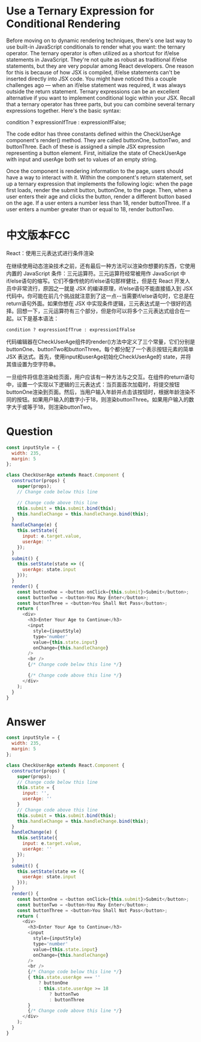 # Use a Ternary Expression for Conditional Rendering

Before moving on to dynamic rendering techniques, there's one last way to use built-in JavaScript conditionals to render what you want: the ternary operator. The ternary operator is often utilized as a shortcut for if/else statements in JavaScript. They're not quite as robust as traditional if/else statements, but they are very popular among React developers. One reason for this is because of how JSX is compiled, if/else statements can't be inserted directly into JSX code. You might have noticed this a couple challenges ago — when an if/else statement was required, it was always outside the return statement. Ternary expressions can be an excellent alternative if you want to implement conditional logic within your JSX. Recall that a ternary operator has three parts, but you can combine several ternary expressions together. Here's the basic syntax:

condition ? expressionIfTrue : expressionIfFalse;

The code editor has three constants defined within the CheckUserAge component's render() method. They are called buttonOne, buttonTwo, and buttonThree. Each of these is assigned a simple JSX expression representing a button element. First, initialize the state of CheckUserAge with input and userAge both set to values of an empty string.

Once the component is rendering information to the page, users should have a way to interact with it. Within the component's return statement, set up a ternary expression that implements the following logic: when the page first loads, render the submit button, buttonOne, to the page. Then, when a user enters their age and clicks the button, render a different button based on the age. If a user enters a number less than 18, render buttonThree. If a user enters a number greater than or equal to 18, render buttonTwo.
 


# 中文版本FCC
React：使用三元表达式进行条件渲染

在继续使用动态渲染技术之前，还有最后一种方法可以渲染你想要的东西，它使用内置的 JavaScript 条件：三元运算符。三元运算符经常被用作 JavaScript 中if/else语句的缩写。它们不像传统的if/else语句那样健壮，但是在 React 开发人员中非常流行，原因之一就是 JSX 的编译原理，if/else语句不能直接插入到 JSX 代码中。你可能在前几个挑战就注意到了这一点--当需要if/else语句时，它总是在return语句外面。如果你想在 JSX 中实现条件逻辑，三元表达式是一个很好的选择。回想一下，三元运算符有三个部分，但是你可以将多个三元表达式组合在一起。以下是基本语法：

    condition ? expressionIfTrue : expressionIfFalse

代码编辑器在CheckUserAge组件的render()方法中定义了三个常量，它们分别是buttonOne、buttonTwo和buttonThree。每个都分配了一个表示按钮元素的简单 JSX 表达式。首先，使用input和userAge初始化CheckUserAge的 state，并将其值设置为空字符串。

一旦组件将信息渲染给页面，用户应该有一种方法与之交互。在组件的return语句中，设置一个实现以下逻辑的三元表达式：当页面首次加载时，将提交按钮buttonOne渲染到页面。然后，当用户输入年龄并点击该按钮时，根据年龄渲染不同的按钮。如果用户输入的数字小于18，则渲染buttonThree。如果用户输入的数字大于或等于18，则渲染buttonTwo。


# Question
```js
const inputStyle = {
  width: 235,
  margin: 5
};

class CheckUserAge extends React.Component {
  constructor(props) {
    super(props);
    // Change code below this line

    // Change code above this line
    this.submit = this.submit.bind(this);
    this.handleChange = this.handleChange.bind(this);
  }
  handleChange(e) {
    this.setState({
      input: e.target.value,
      userAge: ''
    });
  }
  submit() {
    this.setState(state => ({
      userAge: state.input
    }));
  }
  render() {
    const buttonOne = <button onClick={this.submit}>Submit</button>;
    const buttonTwo = <button>You May Enter</button>;
    const buttonThree = <button>You Shall Not Pass</button>;
    return (
      <div>
        <h3>Enter Your Age to Continue</h3>
        <input
          style={inputStyle}
          type='number'
          value={this.state.input}
          onChange={this.handleChange}
        />
        <br />
        {/* Change code below this line */}

        {/* Change code above this line */}
      </div>
    );
  }
}
```


# Answer
```js
const inputStyle = {
  width: 235,
  margin: 5
};

class CheckUserAge extends React.Component {
  constructor(props) {
    super(props);
    // Change code below this line
    this.state = {
      input: '',
      userAge: ''
    }
    // Change code above this line
    this.submit = this.submit.bind(this);
    this.handleChange = this.handleChange.bind(this);
  }
  handleChange(e) {
    this.setState({
      input: e.target.value,
      userAge: ''
    });
  }
  submit() {
    this.setState(state => ({
      userAge: state.input
    }));
  }
  render() {
    const buttonOne = <button onClick={this.submit}>Submit</button>;
    const buttonTwo = <button>You May Enter</button>;
    const buttonThree = <button>You Shall Not Pass</button>;
    return (
      <div>
        <h3>Enter Your Age to Continue</h3>
        <input
          style={inputStyle}
          type='number'
          value={this.state.input}
          onChange={this.handleChange}
        />
        <br />
        {/* Change code below this line */}
        { this.state.userAge === ''
            ? buttonOne
            : this.state.userAge >= 18
                ? buttonTwo
                : buttonThree
        }
        {/* Change code above this line */}
      </div>
    );
  }
}
```
